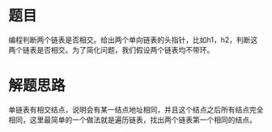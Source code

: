 # 题目

编程判断两个链表是否相交。给出两个单向链表的头指针，比如h1，h2，判断这两个链表是否相交。为了简化问题，我们假设两个链表均不带环。

# 解题思路

单链表有相交结点，说明会有某一结点地址相同，并且这个结点之后所有结点完全相同，这里最简单的一个做法就是遍历链表，找出两个链表第一个相同的结点。